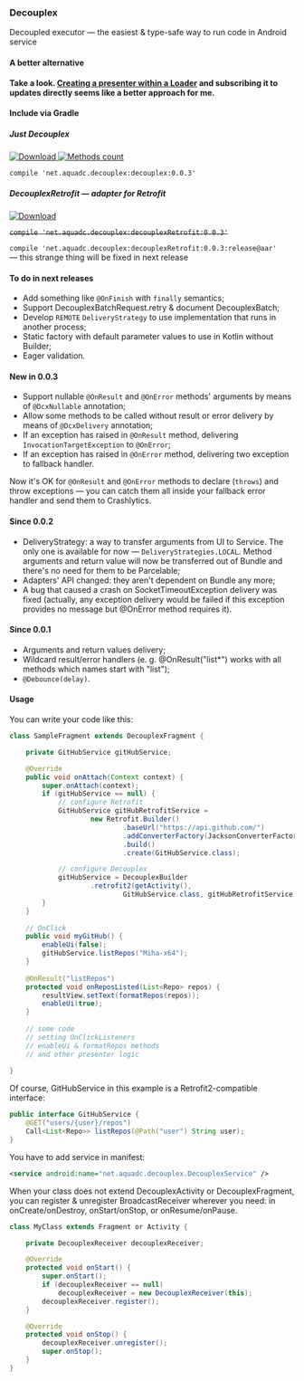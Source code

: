 ### Decouplex ###
Decoupled executor — the easiest & type-safe way to run code in Android service

#### A better alternative

**Take a look. [Creating a presenter within a Loader](https://medium.com/@czyrux/presenter-surviving-orientation-changes-with-loaders-6da6d86ffbbf) and subscribing it to updates directly seems like a better approach for me.**

#### Include via Gradle ####

##### Just Decouplex #####

[ ![Download](https://api.bintray.com/packages/miha-x64/maven/Decouplex/images/download.svg) ](https://bintray.com/miha-x64/maven/Decouplex/_latestVersion)
[ ![Methods count](https://img.shields.io/badge/Methods%20count-core:%20245%20|%20deps:%2010358-e91e63.svg) ](http://www.methodscount.com/?lib=net.aquadc.decouplex%3Adecouplex%3A%2B)

`compile 'net.aquadc.decouplex:decouplex:0.0.3'`


##### DecouplexRetrofit — adapter for Retrofit #####
[ ![Download](https://api.bintray.com/packages/miha-x64/maven/Decouplex-Retrofit/images/download.svg) ](https://bintray.com/miha-x64/maven/Decouplex-Retrofit/_latestVersion)

~~`compile 'net.aquadc.decouplex:decouplexRetrofit:0.0.3'`~~

`compile 'net.aquadc.decouplex:decouplexRetrofit:0.0.3:release@aar'` — this strange thing will be fixed in next release

#### To do in next releases ####

- Add something like `@OnFinish` with `finally` semantics;
- Support DecouplexBatchRequest.retry & document DecouplexBatch;
- Develop `REMOTE` `DeliveryStrategy` to use implementation that runs in another process;
- Static factory with default parameter values to use in Kotlin without Builder;
- Eager validation.

#### New in 0.0.3 ####
- Support nullable `@OnResult` and `@OnError` methods' arguments by means of `@DcxNullable` annotation;
- Allow some methods to be called without result or error delivery by means of `@DcxDelivery` annotation;
- If an exception has raised in `@OnResult` method, delivering `InvocationTargetException` to `@OnError`;
- If an exception has raised in `@OnError` method, delivering two exception to fallback handler.

Now it's OK for `@OnResult` and `@OnError` methods to declare (`throws`) and throw exceptions — 
you can catch them all inside your fallback error handler and send them to Crashlytics.

#### Since 0.0.2 ####

- DeliveryStrategy: a way to transfer arguments from UI to Service.
The only one is available for now — `DeliveryStrategies.LOCAL`.
Method arguments and return value will now be transferred out of Bundle and there's
no need for them to be Parcelable;
- Adapters' API changed: they aren't dependent on Bundle any more;
- A bug that caused a crash on SocketTimeoutException delivery was fixed
(actually, any exception delivery would be failed if this exception provides no message
but @OnError method requires it).

#### Since 0.0.1 ####

- Arguments and return values delivery;
- Wildcard result/error handlers (e. g. @OnResult("list*") works with all methods which names start with "list");
- `@Debounce(delay)`.

#### Usage ####

You can write your code like this:
```java
class SampleFragment extends DecouplexFragment {

    private GitHubService gitHubService;

    @Override
    public void onAttach(Context context) {
        super.onAttach(context);
        if (gitHubService == null) {
            // configure Retrofit
            GitHubService gitHubRetrofitService =
                    new Retrofit.Builder()
                            .baseUrl("https://api.github.com/")
                            .addConverterFactory(JacksonConverterFactory.create())
                            .build()
                            .create(GitHubService.class);

            // configure Decouplex
            gitHubService = DecouplexBuilder
                    .retrofit2(getActivity(),
                            GitHubService.class, gitHubRetrofitService, getClass());
        }
    }
    
    // OnClick
    public void myGitHub() {
        enableUi(false);
        gitHubService.listRepos("Miha-x64");
    }
    
    @OnResult("listRepos")
    protected void onReposListed(List<Repo> repos) {
        resultView.setText(formatRepos(repos));
        enableUi(true);
    }
    
    // some code
    // setting OnClickListeners
    // enableUi & formatRepos methods
    // and other presenter logic
    
}
```
Of course, GitHubService in this example is a Retrofit2-compatible interface:
```java
public interface GitHubService {
    @GET("users/{user}/repos")
    Call<List<Repo>> listRepos(@Path("user") String user);
}
```


You have to add service in manifest:
```xml
<service android:name="net.aquadc.decouplex.DecouplexService" />
```


When your class does not extend DecouplexActivity or DecouplexFragment,
you can register & unregister BroadcastReceiver wherever you need:
in onCreate/onDestroy, onStart/onStop, or onResume/onPause.

```java
class MyClass extends Fragment or Activity {

    private DecouplexReceiver decouplexReceiver;

    @Override
    protected void onStart() {
        super.onStart();
        if (decouplexReceiver == null)
            decouplexReceiver = new DecouplexReceiver(this);
        decouplexReceiver.register();
    }

    @Override
    protected void onStop() {
        decouplexReceiver.unregister();
        super.onStop();
    }
}
```

